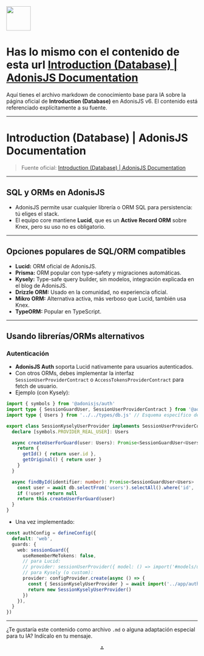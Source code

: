 <img src="https://r2cdn.perplexity.ai/pplx-full-logo-primary-dark%402x.png" style="height:64px;margin-right:32px"/>

# Has lo mismo con el contenido de esta url [Introduction (Database) | AdonisJS Documentation](https://docs.adonisjs.com/guides/database/introduction)

Aquí tienes el archivo markdown de conocimiento base para IA sobre la página oficial de **Introduction (Database)** en AdonisJS v6. El contenido está referenciado explícitamente a su fuente.

***

# Introduction (Database) | AdonisJS Documentation

> Fuente oficial: [Introduction (Database) | AdonisJS Documentation](https://docs.adonisjs.com/guides/database/introduction)

***

## SQL y ORMs en AdonisJS

- AdonisJS permite usar cualquier librería o ORM SQL para persistencia: tú eliges el stack.
- El equipo core mantiene **Lucid**, que es un **Active Record ORM** sobre Knex, pero su uso no es obligatorio.

***

## Opciones populares de SQL/ORM compatibles

- **Lucid:** ORM oficial de AdonisJS.
- **Prisma:** ORM popular con type-safety y migraciones automáticas.
- **Kysely:** Type-safe query builder, sin modelos, integración explicada en el blog de AdonisJS.
- **Drizzle ORM:** Usado en la comunidad, no experiencia oficial.
- **Mikro ORM:** Alternativa activa, más verboso que Lucid, también usa Knex.
- **TypeORM:** Popular en TypeScript.

***

## Usando librerías/ORMs alternativos

### Autenticación

- **AdonisJS Auth** soporta Lucid nativamente para usuarios autenticados.
- Con otros ORMs, debes implementar la interfaz `SessionUserProviderContract` o `AccessTokensProviderContract` para fetch de usuario.
- Ejemplo (con Kysely):

```ts
import { symbols } from '@adonisjs/auth'
import type { SessionGuardUser, SessionUserProviderContract } from '@adonisjs/auth/types/session'
import type { Users } from '../../types/db.js' // Esquema específico de Kysely

export class SessionKyselyUserProvider implements SessionUserProviderContract<Users> {
  declare [symbols.PROVIDER_REAL_USER]: Users

  async createUserForGuard(user: Users): Promise<SessionGuardUser<Users>> {
    return {
      getId() { return user.id },
      getOriginal() { return user }
    }
  }

  async findById(identifier: number): Promise<SessionGuardUser<Users> | null> {
    const user = await db.selectFrom('users').selectAll().where('id', '=', identifier).executeTakeFirst()
    if (!user) return null
    return this.createUserForGuard(user)
  }
}
```

- Una vez implementado:

```ts
const authConfig = defineConfig({
  default: 'web',
  guards: {
    web: sessionGuard({
      useRememberMeTokens: false,
      // para Lucid:
      // provider: sessionUserProvider({ model: () => import('#models/user') }),
      // para Kysely (o custom):
      provider: configProvider.create(async () => {
        const { SessionKyselyUserProvider } = await import('../app/auth/session_user_provider.js')
        return new SessionKyselyUserProvider()
      })
    }),
  }
})
```


***

¿Te gustaría este contenido como archivo `.md` o alguna adaptación especial para tu IA? Indícalo en tu mensaje.

<div style="text-align: center">⁂</div>

[^1]: https://docs.adonisjs.com/guides/database/introduction

